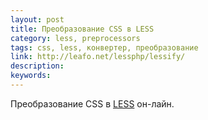```yaml
---
layout: post
title: Преобразование CSS в LESS
category: less, preprocessors
tags: css, less, конвертер, преобразование
link: http://leafo.net/lessphp/lessify/
description:
keywords:
---
```


<p>Преобразование CSS в <a href="/search/id41">LESS</a> он-лайн.</p>
